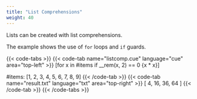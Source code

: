 ```yaml
---
title: "List Comprehensions"
weight: 40
---
```


Lists can be created with list comprehensions.

The example shows the use of `for` loops and `if` guards.

{{< code-tabs >}}
{{< code-tab name="listcomp.cue" language="cue" area="top-left" >}}
[for x in #items if __rem(x, 2) == 0 {x * x}]

#items: [1, 2, 3, 4, 5, 6, 7, 8, 9]
{{< /code-tab >}}
{{< code-tab name="result.txt" language="txt" area="top-right" >}}
[
    4,
    16,
    36,
    64
]
{{< /code-tab >}}
{{< /code-tabs >}}
